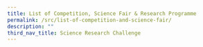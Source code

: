 ```yaml
---
title: List of Competition, Science Fair & Research Programme
permalink: /src/list-of-competition-and-science-fair/
description: ""
third_nav_title: Science Research Challenge
---
```

